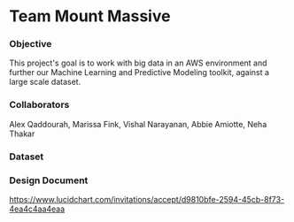 # Team Mount Massive

### Objective
This project's goal is to work with big data in an AWS environment and further our Machine Learning and Predictive Modeling
toolkit, against a large scale dataset. 

### Collaborators
Alex Qaddourah, Marissa Fink, Vishal Narayanan, Abbie Amiotte, Neha Thakar

### Dataset

### Design Document
https://www.lucidchart.com/invitations/accept/d9810bfe-2594-45cb-8f73-4ea4c4aa4eaa
<!--- ### More Sections -->

<!--- ### More Sections -->

<!--- ### More Sections -->
